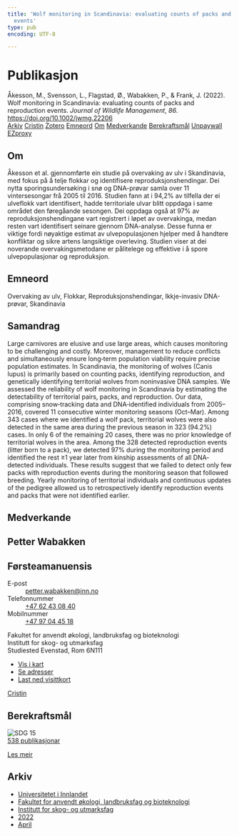 ```yaml
---
title: 'Wolf monitoring in Scandinavia: evaluating counts of packs and reproduction
  events'
type: pub
encoding: UTF-8

---
```

<h1>Publikasjon</h1>
<article id="csl-bib-container-9Q2G9TLS" class="csl-bib-container">
  <div class="csl-bib-body"> <div class="csl-entry">Åkesson, M., Svensson, L., Flagstad, Ø., Wabakken, P., &#38; Frank, J. (2022). Wolf monitoring in Scandinavia: evaluating counts of packs and reproduction events. <i>Journal of Wildlife Management</i>, <i>86</i>. <a href="https://doi.org/10.1002/jwmg.22206">https://doi.org/10.1002/jwmg.22206</a></div> </div>
  <div class="csl-bib-buttons">
    <a href="#taxonomy-article-9Q2G9TLS" alt="archive" class="csl-bib-button">Arkiv</a>
    <a href="https://app.cristin.no/results/show.jsf?id=2014457" alt="Cristin" class="csl-bib-button">Cristin</a>
    <a href="http://zotero.org/groups/5881554/items/9Q2G9TLS" alt="Zotero" class="csl-bib-button">Zotero</a>
    <a href="#keywords-article-9Q2G9TLS" alt="keywords" class="csl-bib-button">Emneord</a>
    <a href="#about-article-9Q2G9TLS" alt="about_pub" class="csl-bib-button">Om</a>
    <a href="#contributors-article-9Q2G9TLS" alt="contributors" class="csl-bib-button">Medverkande</a>
    <a href="#sdg-article-9Q2G9TLS" alt="sdg" class="csl-bib-button">Berekraftsmål</a>
    <a href="https://onlinelibrary.wiley.com/doi/pdfdirect/10.1002/jwmg.22206" alt="Unpaywall" class="csl-bib-button">Unpaywall</a>
    <a href="https://onlinelibrary.wiley.com/doi/pdfdirect/10.1002/jwmg.22206" alt="EZproxy" class="csl-bib-button">EZproxy</a>
  </div>
  <div id="csl-bib-meta-container-9Q2G9TLS"></div>
</article>
<div id="csl-bib-meta-9Q2G9TLS" class="csl-bib-meta">
  <article id="about-article-9Q2G9TLS" class="about_pub-article">
    <h1>Om</h1>
    Åkesson et al. gjennomførte ein studie på overvaking av ulv i Skandinavia, med fokus på å telje flokkar og identifisere reproduksjonshendingar. Dei nytta sporingsundersøking i snø og DNA-prøvar samla over 11 vintersesongar frå 2005 til 2016. Studien fann at i 94,2% av tilfella der ei ulveflokk vart identifisert, hadde territoriale ulvar blitt oppdaga i same området den føregåande sesongen. Dei oppdaga også at 97% av reproduksjonshendingane vart registrert i løpet av overvakinga, medan resten vart identifisert seinare gjennom DNA-analyse. Desse funna er viktige fordi nøyaktige estimat av ulvepopulasjonen hjelper med å handtere konfliktar og sikre artens langsiktige overleving. Studien viser at dei noverande overvakingsmetodane er pålitelege og effektive i å spore ulvepopulasjonar og reproduksjon.
  </article>
  <article id="keywords-article-9Q2G9TLS" class="keywords-article">
    <h1>Emneord</h1>
    Overvaking av ulv, Flokkar, Reproduksjonshendingar, Ikkje-invasiv DNA-prøvar, Skandinavia
  </article>
  <article id="abstract-article-9Q2G9TLS" class="abstract-article">
    <h1>Samandrag</h1>
    Large carnivores are elusive and use large areas, which causes monitoring to be challenging and costly. Moreover, management to reduce conflicts and simultaneously ensure long‐term population viability require precise population estimates. In Scandinavia, the monitoring of wolves (Canis lupus) is primarily based on counting packs, identifying reproduction, and genetically identifying territorial wolves from noninvasive DNA samples. We assessed the reliability of wolf monitoring in Scandinavia by estimating the detectability of territorial pairs, packs, and reproduction. Our data, comprising snow‐tracking data and DNA‐identified 
individuals from 2005–2016, covered 11 consecutive winter monitoring seasons (Oct–Mar). Among 343 cases where we identified a wolf pack, territorial wolves were also detected in the same area during the previous season in 323 (94.2%) cases. In only 6 of the remaining 20 cases, there was no prior knowledge of territorial wolves in the area. Among the 328 detected reproduction events (litter born to a pack), we detected 97% during the monitoring period and identified the rest ≥1 year later from kinship assessments of all DNA‐detected individuals. These results suggest that we failed to detect only few packs with reproduction events during the monitoring season that followed breeding. Yearly monitoring of territorial individuals and continuous updates of the pedigree allowed us to retrospectively identify reproduction events and packs that were not identified earlier.
  </article>
  <article id="contributors-article-9Q2G9TLS" class="contributors-article">
    <h1>Medverkande</h1>
    <div class="personas"> <div class="vrtx-hinn-person-card"> <div class="photo"> <i class="lar la-user-circle missing-person"></i> </div> <div class="info"> <hgroup><h1>Petter Wabakken</h1> <h2>Førsteamanuensis</h2> </hgroup><dl> <dt>E-post</dt> <dd> <a href="mailto:petter.wabakken@inn.no">petter.wabakken@inn.no</a> </dd> <dt>Telefonnummer</dt> <dd><a href="tel:+4762430840"> +47 62 43 08 40 </a></dd> <dt>Mobilnummer</dt> <dd><a href="tel:+4797044518"> +47 97 04 45 18 </a></dd> </dl> <p> Fakultet for anvendt økologi, landbruksfag og bioteknologi<br> Institutt for skog- og utmarksfag<br> Studiested Evenstad, Rom 6N111 </p> <ul class="vrtx-hinn-links"> <li><a href="https://www.google.com/maps?q=61.42516,11.07813">Vis i kart</a></li> <li><a href="https://www.inn.no/finn-en-ansatt/petter-wabakken.html#vrtx-hinn-addresses">Se adresser</a></li> <li><a href="https://www.inn.no/finn-en-ansatt/petter-wabakken.html?vrtx=vcf">Last ned visittkort</a></li> </ul> </div> </div> <a href="https://app.cristin.no/persons/show.jsf?id=328337" alt="Cristin URL" class="personas-cristin">Cristin</a> </div>
  </article>
  <article id="sdg-article-9Q2G9TLS" class="sdg-article">
    <h1>Berekraftsmål</h1>
    <div class="sdg-container"><div id="sdg15" class="sdg">
        <img src="{{< params subfolder >}}images/sdg/sdg15_nn.png" class="image" alt="SDG 15">
        <div class="sdg-overlay">
          <a href="/nn/archive/?key=?sdg=15#archive" class="sdg-publication-count"><span>538</span> publikasjonar</a>
          <p><a href="https://fn.no/om-fn/fns-baerekraftsmaal/livet-paa-land?lang=nno-NO" class="sdg-read-more">Les meir</a></p>
        </div>
      </div></div>
  </article>
  <article id="taxonomy-article-9Q2G9TLS" class="taxonomy-article">
    <h1>Arkiv</h1>
    <ul>
      <li>
        <a href="/nn/archive/?key=3DCRN523">Universitetet i Innlandet</a>
      </li>
      <li>
        <a href="/nn/archive/?key=T77LXH6D">Fakultet for anvendt økologi, landbruksfag og bioteknologi</a>
      </li>
      <li>
        <a href="/nn/archive/?key=7TRARPE3">Institutt for skog- og utmarksfag</a>
      </li>
      <li>
        <a href="/nn/archive/?key=H9K9UC39">2022</a>
      </li>
      <li>
        <a href="/nn/archive/?key=C2NS5QWC">April</a>
      </li>
    </ul>
  </article>
</div>
